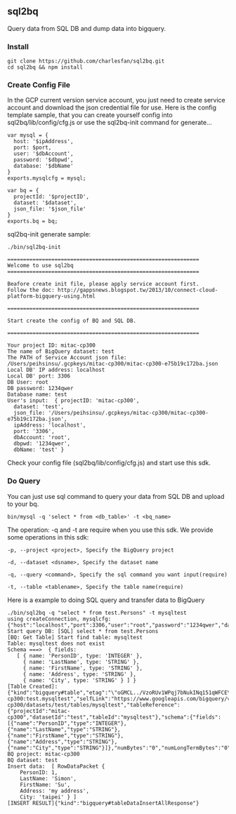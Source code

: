 sql2bq
---

Query data from SQL DB and dump data into bigquery.

### Install

```
git clone https://github.com/charlesfan/sql2bq.git
cd sql2bq && npm install
```

### Create Config File

In the GCP current version service account, you just need to create service account and download the json credential file for use. Here is the config template sample, that you can create yourself config into sql2bq/lib/config/cfg.js or use the sql2bq-init command for generate...

```
var mysql = {
  host: '$ipAddress',
  port: $port,
  user: '$dbAccount',
  password: '$dbpwd',
  database: '$dbName'
}
exports.mysqlcfg = mysql;

var bq = {
  projectId: '$projectID',
  dataset: '$dataset',
  json_file: '$json_file'
}
exports.bq = bq;
```

sql2bq-init generate sample:

```
./bin/sql2bq-init

=============================================================
Welcome to use sql2bq
=============================================================

Beafore create init file, please apply service account first.
Follow the doc: http://gappsnews.blogspot.tw/2013/10/connect-cloud-platform-bigquery-using.html

=============================================================

Start create the config of BQ and SQL DB.

=============================================================

Your project ID: mitac-cp300
The name of BigQuery dataset: test
The PATH of Service Account json file: /Users/peihsinsu/.gcpkeys/mitac-cp300/mitac-cp300-e75b19c172ba.json
Local DB' IP address: localhost
Local DB' port: 3306
DB User: root
DB password: 1234qwer
Database name: test
User's input:  { projectID: 'mitac-cp300',
  dataset: 'test',
  json_file: '/Users/peihsinsu/.gcpkeys/mitac-cp300/mitac-cp300-e75b19c172ba.json',
  ipAddress: 'localhost',
  port: '3306',
  dbAccount: 'root',
  dbpwd: '1234qwer',
  dbName: 'test' }
```

Check your config file (sql2bq/lib/config/cfg.js) and start use this sdk.

### Do Query

You can just use sql command to query your data from SQL DB and upload to your bq.
```
bin/mysql -q 'select * from <db_table>' -t <bq_name>
```
The operation: -q and -t are require when you use this sdk. We provide some operations in this sdk:
```
-p, --project <project>, Specify the BigQuery project

-d, --dataset <dsname>, Specify the dataset name

-q, --query <command>, Specify the sql command you want input(require)

-t, --table <tablename>, Specify the table name(require)
```

Here is a example to doing SQL query and transfer data to BigQuery

```
./bin/sql2bq -q "select * from test.Persons" -t mysqltest
using createConnection, mysqlcfg: {"host":"localhost","port":3306,"user":"root","password":"1234qwer","database":"mysql"}
Start query DB: [SQL] select * from test.Persons
[BQ: Get Table] Start find table: mysqltest
Table: mysqltest does not exist
Schema ===>  { fields:
   [ { name: 'PersonID', type: 'INTEGER' },
     { name: 'LastName', type: 'STRING' },
     { name: 'FirstName', type: 'STRING' },
     { name: 'Address', type: 'STRING' },
     { name: 'City', type: 'STRING' } ] }
[Table Created]: {"kind":"bigquery#table","etag":"\"oGMCL../VzoRUv1WPqj7bNukINq151qWFCE\"","id":"mitac-cp300:test.mysqltest","selfLink":"https://www.googleapis.com/bigquery/v2/projects/mitac-cp300/datasets/test/tables/mysqltest","tableReference":{"projectId":"mitac-cp300","datasetId":"test","tableId":"mysqltest"},"schema":{"fields":[{"name":"PersonID","type":"INTEGER"},{"name":"LastName","type":"STRING"},{"name":"FirstName","type":"STRING"},{"name":"Address","type":"STRING"},{"name":"City","type":"STRING"}]},"numBytes":"0","numLongTermBytes":"0","numRows":"0","creationTime":"1463914271112","lastModifiedTime":"1463914271112","type":"TABLE"}
BQ project: mitac-cp300
BQ dataset: test
Insert data:  [ RowDataPacket {
    PersonID: 1,
    LastName: 'Simon',
    FirstName: 'Su',
    Address: 'my address',
    City: 'taipei' } ]
[INSERT RESULT]{"kind":"bigquery#tableDataInsertAllResponse"}
```
